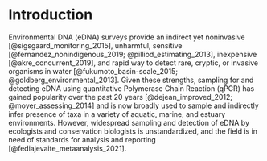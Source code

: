# Introduction

Environmental DNA (eDNA) surveys provide an indirect yet noninvasive
[@sigsgaard_monitoring_2015], unharmful, sensitive
[@fernandez_nonindigenous_2019; @pilliod_estimating_2013], inexpensive
[@akre_concurrent_2019], and rapid way to detect rare, cryptic, or
invasive organisms in water [@fukumoto_basin-scale_2015;
@goldberg_environmental_2013]. Given these strengths, sampling for and
detecting eDNA using quantitative Polymerase Chain Reaction (qPCR) has
gained popularity over the past 20 years [@dejean_improved_2012;
@moyer_assessing_2014] and is now broadly used to sample and
indirectly infer presence of taxa in a variety of aquatic, marine, and
estuary environments. However, widespread sampling and detection of
eDNA by ecologists and conservation biologists is unstandardized, and
the field is in need of standards for analysis and reporting
[@fediajevaite_metaanalysis_2021]. 

